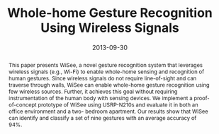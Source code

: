 ---
abstract: |-
  This paper presents WiSee, a novel gesture recognition system that leverages wireless signals (e.g., Wi-Fi) to enable whole-home sensing and recognition of human gestures. Since wireless signals do not require line-of-sight and can traverse through walls, WiSee can enable whole-home gesture recognition using few wireless sources. Further, it achieves this goal without requiring instrumentation of the human body with sensing devices. We implement a proof-of-concept prototype of WiSee using USRP-N210s and evaluate it in both an office environment and a two- bedroom apartment. Our results show that WiSee can identify and classify a set of nine gestures with an average accuracy of 94%.
authors:
- Qifan Pu
- gupta
- Shyamnath Gollakota
- patel
award: 'Best Paper Award'
bibtex: |-
  @inproceedings{Pu:2013:WGR:2500423.2500436,
   author = {Pu, Qifan and Gupta, Sidhant and Gollakota, Shyamnath and Patel, Shwetak},
   title = {Whole-home Gesture Recognition Using Wireless Signals},
   booktitle = {Proceedings of the 19th Annual International Conference on Mobile Computing \&\#38; Networking},
   series = {MobiCom '13},
   year = {2013},
   isbn = {978-1-4503-1999-7},
   location = {Miami, Florida, USA},
   pages = {27--38},
   numpages = {12},
   url = {http://doi.acm.org/10.1145/2500423.2500436},
   doi = {10.1145/2500423.2500436},
   acmid = {2500436},
   publisher = {ACM},
   address = {New York, NY, USA},
   keywords = {gesture recognition, whole-home interaction, wireless sensing},
  }
caption: ''
citation: |-
  Qifan Pu, Sidhant Gupta, Shyamnath Gollakota, and Shwetak Patel. 2013. Whole-home gesture recognition using wireless signals.  In Proceedings of the 19th annual international conference on Mobile computing & networking (MobiCom '13). ACM, New York, NY, USA,  27-38. DOI=http://dx.doi.org/10.1145/2500423.2500436
conference: ACM Annual International Conference on Mobile Computing and Networking (MobiCom), 2013
date: '2013-09-30'
image: ''
pdf: /pdfs/whole-home-gesture.pdf
thumbnail: ''
title: Whole-home Gesture Recognition Using Wireless Signals
video: ''
video_embed: ''
redirect_from: /projects/WiSee/
---
